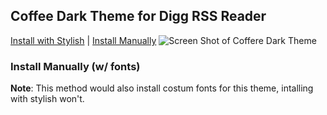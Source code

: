 ## Coffee Dark Theme for Digg RSS Reader


[Install with Stylish](https://userstyles.org/styles/138226/coffee-dark-theme-for-digg-reader) | [Install Manually]()
![Screen Shot of Coffere Dark Theme](http://i.imgur.com/lKZUkgj.png)


### Install Manually (w/ fonts)

__Note__: This method would also install costum fonts for this theme, intalling with stylish won't.
